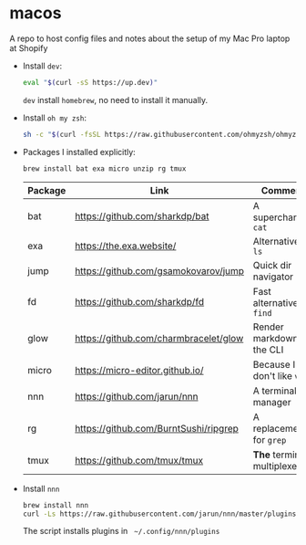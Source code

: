# macos

A repo to host config files and notes about the setup of my Mac Pro laptop at Shopify

* Install `dev`:
  ```sh
  eval "$(curl -sS https://up.dev)"
  ```

  `dev` install `homebrew`, no need to install it manually.

* Install `oh my zsh`:
  ```sh
  sh -c "$(curl -fsSL https://raw.githubusercontent.com/ohmyzsh/ohmyzsh/master/tools/install.sh)"
  ```

* Packages I installed explicitly:
  ```
  brew install bat exa micro unzip rg tmux
  ```

  | Package  | Link      | Comment    |
  |----------|-----------|------------|
  | bat      | https://github.com/sharkdp/bat  | A supercharged `cat` |
  | exa      | https://the.exa.website/  | Alternative to `ls` |
  | jump     | https://github.com/gsamokovarov/jump | Quick dir navigator |
  | fd       | https://github.com/sharkdp/fd | Fast alternative to `find` |
  | glow     | https://github.com/charmbracelet/glow | Render markdown on the CLI |
  | micro    | https://micro-editor.github.io/ | Because I don't like `vi`! |
  | nnn      | https://github.com/jarun/nnn | A terminal file manager |
  | rg       | https://github.com/BurntSushi/ripgrep | A replacement for `grep` |
  | tmux     | https://github.com/tmux/tmux | **The** terminal multiplexer |
  
* Install `nnn`
  ```sh
  brew install nnn
  curl -Ls https://raw.githubusercontent.com/jarun/nnn/master/plugins/getplugs | sh
  ```

  The script installs plugins in ` ~/.config/nnn/plugins`
  
